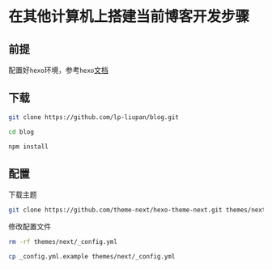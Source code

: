 # 在其他计算机上搭建当前博客开发步骤

## 前提

配置好`hexo`环境，参考`hexo`[文档](https://hexo.io/zh-cn/docs/ "hexo文档")

## 下载

```bash
git clone https://github.com/lp-liupan/blog.git

cd blog

npm install
```

## 配置

下载主题

```bash
git clone https://github.com/theme-next/hexo-theme-next.git themes/next
```

修改配置文件

```bash
rm -rf themes/next/_config.yml

cp _config.yml.example themes/next/_config.yml
```